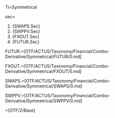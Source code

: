 Ti=Symmetrical

sec=<ol><li>{SWAPS.Sec}</li><li>{SWPPV.Sec}</li><li>{FXOUT.Sec}</li><li>{FUTUR.Sec}</li></ol>

FUTUR.=[OTF/ACTUS/Taxonomy/Financial/Combo-Derivative/Symmetrical/FUTUR/0.md]

FXOUT.=[OTF/ACTUS/Taxonomy/Financial/Combo-Derivative/Symmetrical/FXOUT/0.md]

SWAPS.=[OTF/ACTUS/Taxonomy/Financial/Combo-Derivative/Symmetrical/SWAPS/0.md]

SWPPV.=[OTF/ACTUS/Taxonomy/Financial/Combo-Derivative/Symmetrical/SWPPV/0.md]

=[OTF/Z/Base]